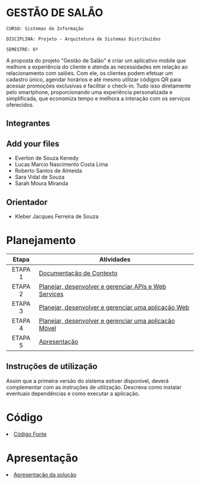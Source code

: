 # GESTÃO DE SALÃO

`CURSO: Sistemas de Informação`

`DISCIPLINA: Projeto - Arquitetura de Sistemas Distribuídos`

`SEMESTRE: 6º`

A proposta do projeto "Gestão de Salão" é criar um aplicativo mobile que melhore a experiência do cliente e atenda as necessidades em relação ao relacionamento com salões. 
Com ele, os clientes podem efetuar um cadastro único, agendar horários e até mesmo utilizar códigos QR para acessar promoções exclusivas e facilitar o check-in. Tudo isso diretamente pelo smartphone, proporcionando uma experiência personalizada e simplificada, que economiza tempo e melhora a interação com os serviços oferecidos. 

## Integrantes

## Add your files

* Everton de Souza Kenedy
* Lucas Marcio Nascimento Costa Lima
* Roberto Santos de Almeida
* Sara Vidal de Souza
* Sarah Moura Miranda

## Orientador
* Kleber Jacques Ferreira de Souza


# Planejamento

| Etapa         | Atividades |
|  :----:   | ----------- |
| ETAPA 1         |[Documentação de Contexto](docs/contexto.md) <br> |
| ETAPA 2         |[Planejar, desenvolver e gerenciar APIs e Web Services](docs/backend-apis.md) <br> |
| ETAPA 3         |[Planejar, desenvolver e gerenciar uma aplicação Web](docs/frontend-web.md) |
| ETAPA 4        |[Planejar, desenvolver e gerenciar uma aplicação Móvel](docs/frontend-mobile.md) <br>  |
| ETAPA 5         | [Apresentação](presentation/README.md) |

## Instruções de utilização
Assim que a primeira versão do sistema estiver disponível, deverá complementar com as instruções de utilização. Descreva como instalar eventuais dependências e como executar a aplicação.


# Código
<li><a href="src/README.md"> Código Fonte</a></li>


# Apresentação
<li><a href="presentation/README.md"> Apresentação da solução</a></li>
